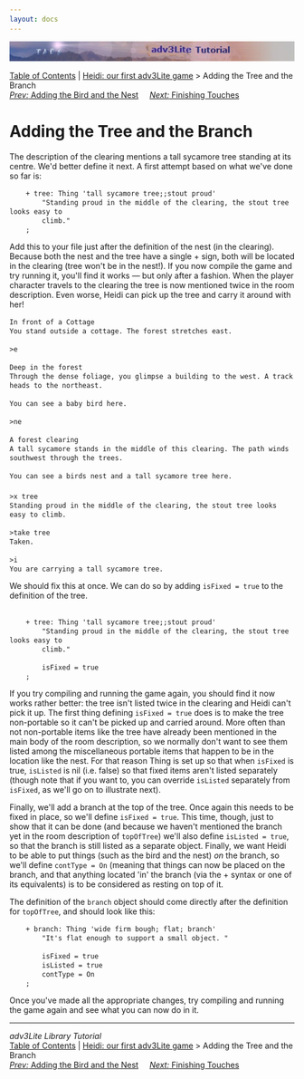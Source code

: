 ```yaml
---
layout: docs
---
```

<div class="topbar">

<img src="topbar.jpg" data-border="0" />

</div>

<div class="nav">

<a href="toc.html" class="nav">Table of Contents</a> \|
<a href="heidi.html" class="nav">Heidi: our first adv3Lite game</a> \>
Adding the Tree and the Branch  
<span class="navnp"><a href="bird.html" class="nav"><em>Prev:</em> Adding the Bird and the
Nest</a>    
<a href="finishing.html" class="nav"><em>Next:</em> Finishing Touches</a>
    </span>

</div>



# Adding the Tree and the Branch

The description of the clearing mentions a tall sycamore tree standing
at its centre. We'd better define it next. A first attempt based on what
we've done so far is:

```
    + tree: Thing 'tall sycamore tree;;stout proud'     
        "Standing proud in the middle of the clearing, the stout tree looks easy to
        climb."
    ;
```

Add this to your file just after the definition of the nest (in the
clearing). Because both the nest and the tree have a single + sign, both
will be located in the clearing (tree won't be in the nest!). If you now
compile the game and try running it, you'll find it works — but only
after a fashion. When the player character travels to the clearing the
tree is now mentioned twice in the room description. Even worse, Heidi
can pick up the tree and carry it around with her!

<div class="cmdline">

    In front of a Cottage
    You stand outside a cottage. The forest stretches east. 

    >e

    Deep in the forest
    Through the dense foliage, you glimpse a building to the west. A track heads to the northeast. 

    You can see a baby bird here.

    >ne

    A forest clearing
    A tall sycamore stands in the middle of this clearing. The path winds southwest through the trees. 

    You can see a birds nest and a tall sycamore tree here.

    >x tree
    Standing proud in the middle of the clearing, the stout tree looks easy to climb.

    >take tree
    Taken. 

    >i
    You are carrying a tall sycamore tree.



We should fix this at once. We can do so by adding
`isFixed = true` to the definition of the tree.

```
     
    + tree: Thing 'tall sycamore tree;;stout proud'     
        "Standing proud in the middle of the clearing, the stout tree looks easy to
        climb."
        
        isFixed = true
    ;
```

If you try compiling and running the game again, you should find it now
works rather better: the tree isn't listed twice in the clearing and
Heidi can't pick it up. The first thing defining
`isFixed = true` does is to make the tree
non-portable so it can't be picked up and carried around. More often
than not non-portable items like the tree have already been mentioned in
the main body of the room description, so we normally don't want to see
them listed among the miscellaneous portable items that happen to be in
the location like the nest. For that reason Thing is set up so that when
`isFixed` is true,
`isListed` is nil (i.e. false) so that fixed
items aren't listed separately (though note that if you want to, you can
override `isListed` separately from
`isFixed`, as we'll go on to illustrate next).

Finally, we'll add a branch at the top of the tree. Once again this
needs to be fixed in place, so we'll define `isFixed =
true`. This time, though, just to show that it can be done (and
because we haven't mentioned the branch yet in the room description of
`topOfTree`) we'll also define
`isListed = true`, so that the branch is still
listed as a separate object. Finally, we want Heidi to be able to put
things (such as the bird and the nest) *on* the branch, so we'll define
`contType = On` (meaning that things can now be
placed on the branch, and that anything located 'in' the branch (via
the + syntax or one of its equivalents) is to be considered as resting
on top of it.

The definition of the `branch` object should
come directly after the definition for
`topOfTree`, and should look like this:

```
    + branch: Thing 'wide firm bough; flat; branch'
        "It's flat enough to support a small object. "
        
        isFixed = true
        isListed = true
        contType = On
    ;
```

Once you've made all the appropriate changes, try compiling and running
the game again and see what you can now do in it.

</div>

------------------------------------------------------------------------

<div class="navb">

*adv3Lite Library Tutorial*  
<a href="toc.html" class="nav">Table of Contents</a> \|
<a href="heidi.html" class="nav">Heidi: our first adv3Lite game</a> \>
Adding the Tree and the Branch  
<span class="navnp"><a href="bird.html" class="nav"><em>Prev:</em> Adding the Bird and the
Nest</a>    
<a href="finishing.html" class="nav"><em>Next:</em> Finishing Touches</a>
    </span>

</div>
